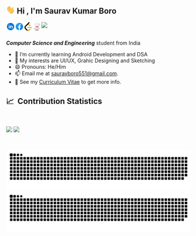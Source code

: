 <!--header-->
<br>
<h2>
  <img src="res/hi.gif" width="24px"> Hi , I'm Saurav Kumar Boro
</h2>
<a href="https://www.linkedin.com/in/saurav-boro-68a403209/">
  <img align="left" alt="saurav's LinkdeIn" width="24px" src="res/linkedin.png" />
</a>
<a href="https://www.facebook.com/saurav.boro.5070/">
  <img align="left" alt="saurav's Facebook" width="24px" src="res/facebook.png" />
</a>
<a href="https://leetcode.com/kabuki881/">
  <img align="left" alt="saurav's Leetcode" width="24px" src="res/leetcode.png" />
</a>
<a href="https://www.codechef.com/users/widohe7779">
  <img align="left" alt="Saurav's Codechef" width="24px" src="res/codechef.png" />
</a>
<img src="https://komarev.com/ghpvc/?username=kabuki07&color=blue&style=for-the-badge&label=visitors" align="left">
<br/>
<br/>

**_Computer Science and Engineering_** student from India

- 🌱 I’m currently learning Android Development and DSA
- 🤔 My interests are UI/UX, Grahic Designing and Sketching
- 😄 Pronouns: He/Him
- 📫 Email me at [sauravboro551@gmail.com](mailto:sauravboro551@gmail.com).
- 📝 See my [Curriculum Vitae](https://drive.google.com/file/d/1dyF1wOvEP7wzaCxJ-vBquLJNh_PxRlse/view?usp=sharing) to get more info.


## 📈 &nbsp;Contribution Statistics

<br/>
<p align="left">
  <img width="49.5%" src="https://github-readme-stats.vercel.app/api?username=kabuki07&show_icons=true&theme=blueberry&hide_border=true" />
  <img width="49.5%" src="https://github-readme-streak-stats.herokuapp.com/?user=kabuki07&theme=blueberry&hide_border=true" />
</p>
<br>

![github contribution grid snake animation](https://raw.githubusercontent.com/kabuki07/kabuki07/output/github-contribution-grid-snake-dark.svg#gh-dark-mode-only)![github contribution grid snake animation](https://raw.githubusercontent.com/kabuki07/kabuki07/output/github-contribution-grid-snake.svg#gh-light-mode-only)
